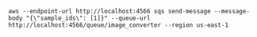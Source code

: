 ```aws --endpoint-url http://localhost:4566 sqs send-message --message-body "{\"sample_ids\": [1]}" --queue-url http://localhost:4566/queue/image_converter --region us-east-1```
